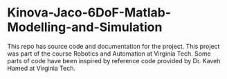 # Kinova-Jaco-6DoF-Matlab-Modelling-and-Simulation
This repo has source code and documentation for the project. This project was part of the course Robotics and Automation at Virginia Tech. Some parts of code have been inspired by reference code provided by Dr. Kaveh Hamed at Virginia Tech.
